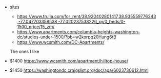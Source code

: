 - sites
   - https://www.trulia.com/for_rent/38.920402801417,38.935559776343,-77.047703358538,-77.020237538226_xy/0_beds/0-1500_price/15_zm/
   - https://www.apartments.com/columbia-heights-washington-dc/studios-under-1500/?bb=w2korpq20Hung6tB
   - https://www.wcsmith.com/DC-Apartments/
   
   
   
   The ones I like 
   
- $1400 https://www.wcsmith.com/apartment/hilltop-house/
- $1450 https://washingtondc.craigslist.org/doc/apa/6023730612.html
